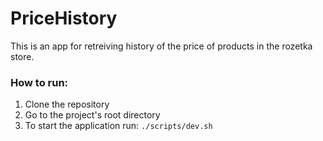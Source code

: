 # PriceHistory

This is an app for retreiving history of the price of products in the rozetka store.

### How to run:

1. Clone the repository
2. Go to the project's root directory
3. To start the application run: `./scripts/dev.sh`
